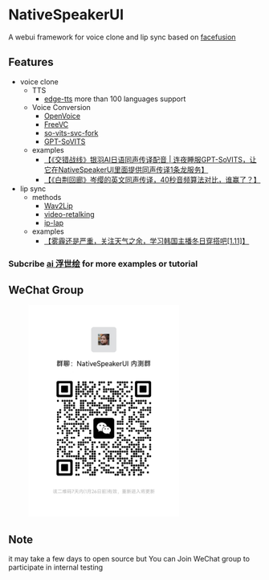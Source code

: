 # NativeSpeakerUI
A webui framework for voice clone and lip sync based on [facefusion](https://github.com/facefusion/facefusion)
## Features
- voice clone
  - TTS
    - [edge-tts](https://github.com/rany2/edge-tts) more than 100 languages support
  - Voice Conversion
    - [OpenVoice](https://github.com/myshell-ai/OpenVoice)
    - [FreeVC](https://github.com/OlaWod/FreeVC)
    - [so-vits-svc-fork](https://github.com/voicepaw/so-vits-svc-fork)
    - [GPT-SoVITS](https://github.com/RVC-Boss/GPT-SoVITS)
  - examples
    - [【《交错战线》银羽AI日语同声传译配音 | 连夜睡服GPT-SoVITS，让它在NativeSpeakerUI里面提供同声传译1条龙服务】](https://www.bilibili.com/video/BV14c411x7Af/?share_source=copy_web&vd_source=453c36b4abef37acd389d4c01b149023)
    - [【《白荆回廊》岑缨的英文同声传译，40秒音频算法对比，谁赢了？】](https://www.bilibili.com/video/BV1mw41177fm/?share_source=copy_web&vd_source=453c36b4abef37acd389d4c01b149023)
- lip sync
  - methods
    - [Wav2Lip](https://github.com/Rudrabha/Wav2Lip)
    - [video-retalking](https://github.com/OpenTalker/video-retalking)
    - [ip-lap](https://github.com/Weizhi-Zhong/IP_LAP)
  - examples
    - [【雾霾还是严重，关注天气之余，学习韩国主播冬日穿搭吧[1.11]】](https://www.bilibili.com/video/BV16k4y1Q7iL/?share_source=copy_web&vd_source=453c36b4abef37acd389d4c01b149023)

### Subcribe [ai 浮世绘](https://space.bilibili.com/3494358200355206) for more examples or tutorial

## WeChat Group
<div>
  <figure>
  <img alt='交流群' src="./chat.jpg?raw=true" width="300px"/>
  <figure>
</div>
    
## Note
it may take a few days to open source but 
You can Join WeChat group to participate in internal testing
